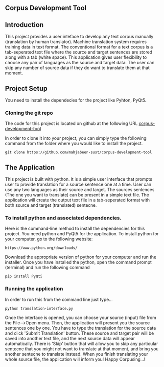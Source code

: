 ## Corpus Development Tool

## Introduction
This project provides a user inteface to develop any text corpus manually (translation by human translator). Machine translation system requires training data in text format. The conventional format for a text corpus is a tab-seperated text file where the source and target sentences are stored along with a tab (white space). This application gives user flexibility to choose any pair of languages as the source and target data. The user can skip any number of source data if they do want to translate them at that moment. 


## Project Setup
You need to install the dependecies for the project like Pyhton, PyQt5.

### Cloning the git repo
The code for this project is located on github at the following URL 
[corpus-development-tool](https://github.com/mahjabeen-sust/corpus-development-tool)

In order to clone it into your project, you can simply type the following command from the folder where you would like to install the project.

`git clone https://github.com/mahjabeen-sust/corpus-development-tool`


## The Application

This project is built with python. It is a simple user interface that prompts user to provide translation for a source sentence one at a time. User can use any two languages as their source and target. The sources sentences (The one you want to translate) can be present in a simple text file. The application will create the output text file in a tab-seperated format with both source and target (translated) sentecne.

### To install python and associated dependencies.

Here is the command-line method to install the dependencies for this project.  You need python and PyQt5 for the application. To install python for your computer, go to the following website:
```
https://www.python.org/downloads/
```
Download the appropriate version of python for your computer and run the installer. Once you have installed the python, open the command prompt (terminal) and run the following command
```
pip install PyQt5
```

### Running the application


In order to run this from the command line just type...

```
python translation-interface.py
```
Once the interface is opened, you can choose your source (input) file from the File-->Open menu. Then, the application will present you the source sentences one by one. You have to type the translation for the source data and click 'Submit Translation' button. These source and target pair will be saved into another text file, and the next source data will appear automatically. There is 'Skip' button that will allow you to skip any particular sentecne that you might not want to translate at that moment, and bring you another sentecne to translate instead. When you finish translating your whole source file, the application will inform you!
Happy Corpusing...!




